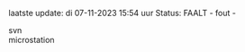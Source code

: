 laatste update: 
di 07-11-2023 15:54   uur 
Status: FAALT - fout - 
<div class="service R">svn</div><div class="service Y">microstation</div>